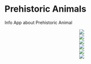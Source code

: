 # Prehistoric Animals

Info App about Prehistoric Animal
<br>
<p align="center">
<img src="assets/d01.png"/> <br>
<img src="assets/d02.png"/> <br>
<img src="assets/d03.png"/> <br>
<img src="assets/d04.png"/> <br>
<img src="assets/d05.png"/> <br>
<img src="assets/darklight.png"/> <br>
</p><br>